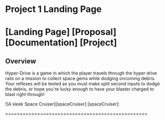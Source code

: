 # Project 1 Landing Page
[Landing Page] [Proposal] [Documentation] [Project]
===================================================

## Overview
Hyper-Drive is a game in which the player travels through the hyper drive rails on a mission to collect space gems while dodging oncoming debris. 
Your reflexes will be tested as you must make split second inputs to dodge the debris, or hope you're lucky enough to have your blaster charged to blast right through! 

![A sleek Space Cruiser][spaceCruiser]
[spaceCruiser]:

=================================================
